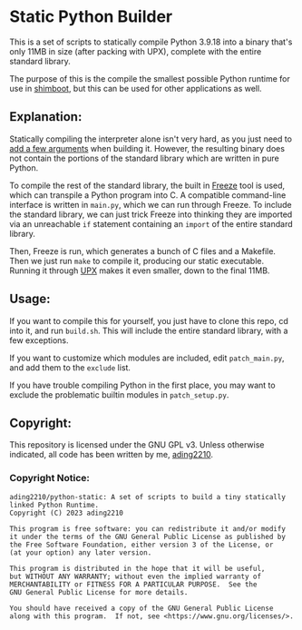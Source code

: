 # Static Python Builder
This is a set of scripts to statically compile Python 3.9.18 into a binary that's only 11MB in size (after packing with UPX), complete with the entire standard library.

The purpose of this is the compile the smallest possible Python runtime for use in [shimboot](https://github.com/ading2210/shimboot), but this can be used for other applications as well.

## Explanation:
Statically compiling the interpreter alone isn't very hard, as you just need to [add a few arguments](https://wiki.python.org/moin/BuildStatically) when building it. However, the resulting binary does not contain the portions of the standard library which are written in pure Python. 

To compile the rest of the standard library, the built in [Freeze](https://wiki.python.org/moin/Freeze) tool is used, which can transpile a Python program into C. A compatible command-line interface is written in `main.py`, which we can run through Freeze. To include the standard library, we can just trick Freeze into thinking they are imported via an unreachable `if` statement containing an `import` of the entire standard library.

Then, Freeze is run, which generates a bunch of C files and a Makefile. Then we just run `make` to compile it, producing our static executable. Running it through [UPX](https://upx.github.io/) makes it even smaller, down to the final 11MB.

## Usage:
If you want to compile this for yourself, you just have to clone this repo, cd into it, and run `build.sh`. This will include the entire standard library, with a few exceptions.

If you want to customize which modules are included, edit `patch_main.py`, and add them to the `exclude` list.

If you have trouble compiling Python in the first place, you may want to exclude the problematic builtin modules in `patch_setup.py`.

## Copyright:
This repository is licensed under the GNU GPL v3. Unless otherwise indicated, all code has been written by me, [ading2210](https://github.com/ading2210).

### Copyright Notice:
```
ading2210/python-static: A set of scripts to build a tiny statically linked Python Runtime.
Copyright (C) 2023 ading2210

This program is free software: you can redistribute it and/or modify
it under the terms of the GNU General Public License as published by
the Free Software Foundation, either version 3 of the License, or
(at your option) any later version.

This program is distributed in the hope that it will be useful,
but WITHOUT ANY WARRANTY; without even the implied warranty of
MERCHANTABILITY or FITNESS FOR A PARTICULAR PURPOSE.  See the
GNU General Public License for more details.

You should have received a copy of the GNU General Public License
along with this program.  If not, see <https://www.gnu.org/licenses/>.
```